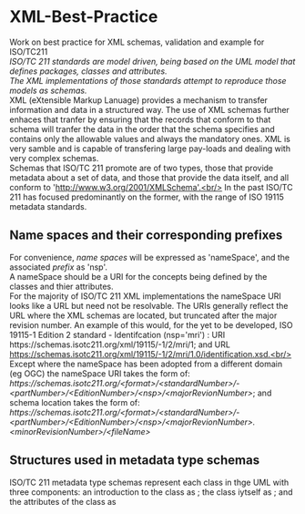 # XML-Best-Practice
Work on best practice for XML schemas, validation and example for ISO/TC211<br/>
_ISO/TC 211 standards are model driven, being based on the UML model that defines packages, classes and attributes.<br/>
The XML implementations of those standards attempt to reproduce those models as schemas._<br/>
XML (eXtensible Markup Lanuage) provides a mechanism to transfer information and data in a structured way. The use of XML schemas further enhaces that tranfer by ensuring that the records that conform to that schema will tranfer the data in the order that the schema specifies and contains only the allowable values and always the mandatory ones. XML is very samble and is capable of transfering large pay-loads and dealing with very complex schemas.<br/>
Schemas that ISO/TC 211 promote are of two types, those that provide metadata about a set of data, and those that provide the data itself, and all conform to 'http://www.w3.org/2001/XMLSchema'.<br/>
In the past ISO/TC 211 has focused predominantly on the former, with the range of ISO 19115 metadata standards.
## Name spaces and their corresponding prefixes
For convenience, _name spaces_ will be expressed as 'nameSpace', and the associated _prefix_ as 'nsp'.<br/>
A nameSpace should be a URI for the concepts being defined by the classes and thier attributes.<br/>
For the majority of ISO/TC 211 XML implementations the nameSpace URI looks like a URL but need not be resolvable. The URIs generally reflect the URL where the XML schemas are located, but truncated after the major revision number. An example of this would, for the yet to be developed, ISO 19115-1 Edition 2 standard - Identifcation (nsp='mri') : URI https:\/\/schemas.isotc211.org\/xml\/19115\/-1\/2\/mri\/1; and URL https://schemas.isotc211.org/xml/19115/-1/2/mri/1.0/identification.xsd.<br/>
Except where the nameSpace has been adopted from a different domain (eg OGC) the nameSpace URI takes the form of:<br/>
_https:\/\/schemas.isotc211.org\/\<format\>\/\<standardNumber\>\/-\<partNumber\>\/\<EditionNumber\>\/\<nsp\>\/\<majorRevionNumber\>_; and
schema location takes the form of:<br/>
_https:\/\/schemas.isotc211.org\/\<format\>\/\<standardNumber\>\/-\<partNumber\>\/\<EditionNumber\>\/\<nsp\>\/\<majorRevionNumber\>.\<minorRevisionNumber\>\/\<fileName\>_
## Structures used in metadata type schemas
ISO/TC 211 metadata type schemas represent each class in thge UML with three components: an introduction to the class as <complexType name="ClassName_PropertyType">; the class iytself as <element name="ClassName" type="nsp:ClassName_Type">; and the attributes of the class as <complexType name="ClassName_Type">


